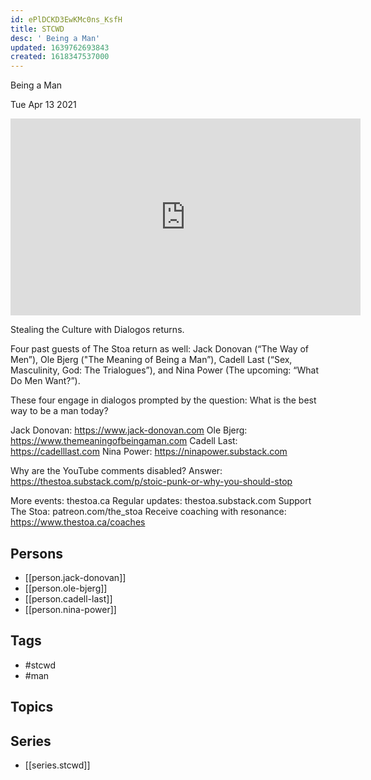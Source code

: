 ```yaml
---
id: ePlDCKD3EwKMc0ns_KsfH
title: STCWD
desc: ' Being a Man'
updated: 1639762693843
created: 1618347537000
---
```



 Being a Man

Tue Apr 13 2021

<iframe width="560" height="315" src="https://www.youtube.com/embed/rL9KeHLBajI" title="STCWD: Being a Man w/ Jack Donovan, Ole Bjerg, Cadell Last, and Nina Power" frameborder="0" allow="accelerometer; autoplay; clipboard-write; encrypted-media; gyroscope; picture-in-picture" allowfullscreen ></iframe>

Stealing the Culture with Dialogos returns. 

Four past guests of The Stoa return as well: Jack Donovan (“The Way of Men”), Ole Bjerg ("The Meaning of Being a Man”), Cadell Last (“Sex, Masculinity, God: The Trialogues”), and Nina Power (The upcoming: “What Do Men Want?”). 

These four engage in dialogos prompted by the question: What is the best way to be a man today? 

Jack Donovan: https://www.jack-donovan.com
Ole Bjerg: https://www.themeaningofbeingaman.com
Cadell Last: https://cadelllast.com
Nina Power: https://ninapower.substack.com

Why are the YouTube comments disabled? Answer: https://thestoa.substack.com/p/stoic-punk-or-why-you-should-stop

More events: thestoa.ca
Regular updates: thestoa.substack.com
Support The Stoa: patreon.com/the_stoa
Receive coaching with resonance: https://www.thestoa.ca/coaches

## Persons

- [[person.jack-donovan]]
- [[person.ole-bjerg]]
- [[person.cadell-last]]
- [[person.nina-power]]

## Tags

- #stcwd
- #man

## Topics



## Series

- [[series.stcwd]]

